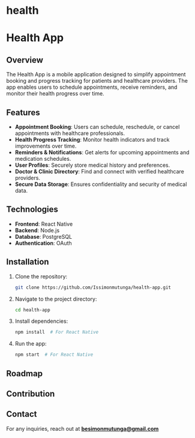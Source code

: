 # health
# Health App

## Overview

The Health App is a mobile application designed to simplify appointment booking and progress tracking for patients and healthcare providers. The app enables users to schedule appointments, receive reminders, and monitor their health progress over time.

## Features

- **Appointment Booking**: Users can schedule, reschedule, or cancel appointments with healthcare professionals.
- **Health Progress Tracking**: Monitor health indicators and track improvements over time.
- **Reminders & Notifications**: Get alerts for upcoming appointments and medication schedules.
- **User Profiles**: Securely store medical history and preferences.
- **Doctor & Clinic Directory**: Find and connect with verified healthcare providers.
- **Secure Data Storage**: Ensures confidentiality and security of medical data.

## Technologies

- **Frontend**: React Native
- **Backend**: Node.js
- **Database**: PostgreSQL 
- **Authentication**: OAuth 

## Installation

1. Clone the repository:
   ```sh
   git clone https://github.com/Issimonmutunga/health-app.git
   ```
2. Navigate to the project directory:
   ```sh
   cd health-app
   ```
3. Install dependencies:
   ```sh
   npm install  # For React Native
   ```
4. Run the app:
   ```sh
   npm start  # For React Native

   ```

## Roadmap



## Contribution


##

## Contact

For any inquiries, reach out at **[besimonmutunga@gmail.com](mailto\:besimonmutunga@gmail.com)**

